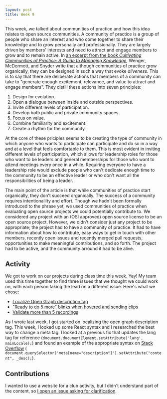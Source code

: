 ```yaml
---
layout: post
title: Week 9
---
```


This week, we talked about communities of practice and how this idea relates to open source communities. A community of practice is a group of people who share an interest and who come together to share their knowledge and to grow personally and professionally. They are largely driven by members' interests and need to attract and engage members to grow and to remain active. In [an excerpt from the book *Cultivating Communities of Practice: A Guide to Managing Knowledge*](https://hbswk.hbs.edu/archive/cultivating-communities-of-practice-a-guide-to-managing-knowledge-seven-principles-for-cultivating-communities-of-practice), Wenger, McDermott, and Snyder write that although communities of practice grow organically, they can be designed in such a way that evoke *aliveness*. This is to say that there are deliberate actions that members of a community can take to "generate enough excitement, relevance, and value to attract and engage members". They distill these actions into seven principles:
1. Design for evolution.
2. Open a dialogue between inside and outside perspectives.
3. Invite different levels of participation.
4. Develop both public and private community spaces.
5. Focus on value.
6. Combine familiarity and excitement.
7. Create a rhythm for the community.

At the core of these priciples seems to be creating the type of community in which anyone who wants to participate can participate and do so in a way and at a level that feels comfortable to them. This is most evident in inviting different levels of participation, which allows for leadership roles for those who want to be leaders and general memberships for those who want to attend meetings every once in a while. Requiring everyone to have a leadership role would exclude people who can't dedicate enough time to the community to be an effective leader or who don't want all the responsibilities of being a leader.

The main point of the article is that while communities of practice start organically, they don't succeed organically. The success of a community requires intentionalilty and effort. Though we hadn't been formally introduced to the phrase yet, we used communities of practice when evaluating open source projects we could potentially contribute to. We considered any project with an (OSI approved) open source license to be an open source project. However, we didn't consider just any project to be appropriate; the project had to have a community of practice. It had to have information about how to contribute, easy ways to get in touch with other members, recently open issues and recently merged pull requests, opportunities to make meaningful contributions, and so forth. The project had to be active, and the community arround it had to be alive. 

## Activity
We got to work on our projects during class time this week. Yay! My team used this time together to find three issues that we thought we could work on, with each person taking the lead on a different issue. Here's what we chose:
- [Localize Open Graph description tag](https://github.com/mozilla/voice-web/issues/1051)
- ["Ready to do 5 more" blinks when hovered and sending clips](https://github.com/mozilla/voice-web/issues/1295)
- [Validate more than 5 recordings](https://github.com/mozilla/voice-web/issues/1869)

As I wrote last week, I got started on localizing the open graph description tag. This week, I looked up some React syntax and I researched the best way to change a meta tag. I looked at a previous fix that updates the lang tag for reference (`document.documentElement.setAttribute('lang', mainLocale);`) and found an example of the appropriate syntax on [Stack Overflow](https://stackoverflow.com/questions/2568760/is-it-possible-to-use-javascript-to-change-the-meta-tags-of-the-page) ( `document.querySelector('meta[name="description"]').setAttribute("content", _desc);`).

## Contributions
I wanted to use a website for a club activity, but I didn't understand part of the content, so [I open an issue asking for clarification](https://github.com/JohnPhamous/milestones.codes/issues/1). 
